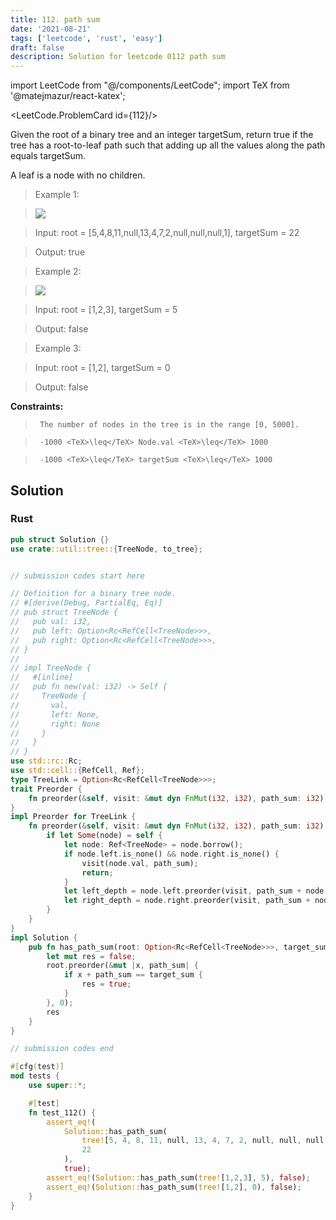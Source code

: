 ```yaml
---
title: 112. path sum
date: '2021-08-21'
tags: ['leetcode', 'rust', 'easy']
draft: false
description: Solution for leetcode 0112 path sum
---
```

import LeetCode from "@/components/LeetCode";
import TeX from '@matejmazur/react-katex';

<LeetCode.ProblemCard id={112}/>
 

  Given the root of a binary tree and an integer targetSum, return true if the tree has a root-to-leaf path such that adding up all the values along the path equals targetSum.

  A leaf is a node with no children.

   

 >   Example 1:

 >   ![](https://assets.leetcode.com/uploads/2021/01/18/pathsum1.jpg)

 >   Input: root <TeX>=</TeX> [5,4,8,11,null,13,4,7,2,null,null,null,1], targetSum <TeX>=</TeX> 22

 >   Output: true

  

 >   Example 2:

 >   ![](https://assets.leetcode.com/uploads/2021/01/18/pathsum2.jpg)

 >   Input: root <TeX>=</TeX> [1,2,3], targetSum <TeX>=</TeX> 5

 >   Output: false

  

 >   Example 3:

  

 >   Input: root <TeX>=</TeX> [1,2], targetSum <TeX>=</TeX> 0

 >   Output: false

  

   

  **Constraints:**

  

 >   	The number of nodes in the tree is in the range [0, 5000].

 >   	-1000 <TeX>\leq</TeX> Node.val <TeX>\leq</TeX> 1000

 >   	-1000 <TeX>\leq</TeX> targetSum <TeX>\leq</TeX> 1000


## Solution
### Rust
```rust
pub struct Solution {}
use crate::util::tree::{TreeNode, to_tree};


// submission codes start here

// Definition for a binary tree node.
// #[derive(Debug, PartialEq, Eq)]
// pub struct TreeNode {
//   pub val: i32,
//   pub left: Option<Rc<RefCell<TreeNode>>>,
//   pub right: Option<Rc<RefCell<TreeNode>>>,
// }
// 
// impl TreeNode {
//   #[inline]
//   pub fn new(val: i32) -> Self {
//     TreeNode {
//       val,
//       left: None,
//       right: None
//     }
//   }
// }
use std::rc::Rc;
use std::cell::{RefCell, Ref};
type TreeLink = Option<Rc<RefCell<TreeNode>>>;
trait Preorder {
    fn preorder(&self, visit: &mut dyn FnMut(i32, i32), path_sum: i32);
}
impl Preorder for TreeLink {
    fn preorder(&self, visit: &mut dyn FnMut(i32, i32), path_sum: i32) {
        if let Some(node) = self {
            let node: Ref<TreeNode> = node.borrow();
            if node.left.is_none() && node.right.is_none() {
                visit(node.val, path_sum);
                return;
            }
            let left_depth = node.left.preorder(visit, path_sum + node.val);
            let right_depth = node.right.preorder(visit, path_sum + node.val);
        }
    }
}
impl Solution {
    pub fn has_path_sum(root: Option<Rc<RefCell<TreeNode>>>, target_sum: i32) -> bool {
        let mut res = false;
        root.preorder(&mut |x, path_sum| {
            if x + path_sum == target_sum {
                res = true;
            }
        }, 0);
        res
    }
}

// submission codes end

#[cfg(test)]
mod tests {
    use super::*;

    #[test]
    fn test_112() {
        assert_eq!(
            Solution::has_path_sum(
                tree![5, 4, 8, 11, null, 13, 4, 7, 2, null, null, null, 1],
                22
            ),
            true);
        assert_eq!(Solution::has_path_sum(tree![1,2,3], 5), false);
        assert_eq!(Solution::has_path_sum(tree![1,2], 0), false);
    }
}

```
